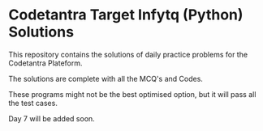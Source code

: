 
# Codetantra Target Infytq (Python) Solutions


This repository contains the solutions of daily practice problems for the Codetantra Plateform.

The solutions are complete with all the MCQ's and Codes.

These programs might not be the best optimised option, but it will pass all the test cases.

Day 7 will be added soon.
